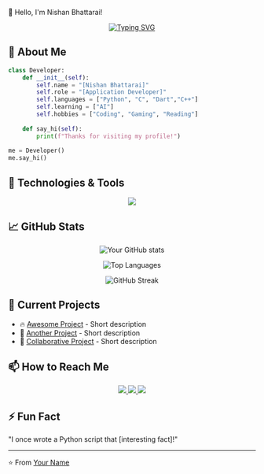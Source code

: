 👋 Hello, I'm Nishan Bhattarai!

<div align="center">
  
[![Typing SVG](https://readme-typing-svg.demolab.com?font=Fira+Code&pause=1000&color=38B2AC&width=435&lines=App+Developer;Open+Source+Contributor;Tech+Enthusiast)](https://git.io/typing-svg)
  
</div>

## 🚀 About Me

```python
class Developer:
    def __init__(self):
        self.name = "[Nishan Bhattarai]"
        self.role = "[Application Developer]"
        self.languages = ["Python", "C", "Dart","C++"]
        self.learning = ["AI"]
        self.hobbies = ["Coding", "Gaming", "Reading"]
        
    def say_hi(self):
        print(f"Thanks for visiting my profile!")
        
me = Developer()
me.say_hi()
```

## 🔧 Technologies & Tools

<p align="center">
  <img src="https://skillicons.dev/icons?i=python,js,html,css,react,nodejs,git,github,docker,aws,linux,vscode" />
</p>

## 📈 GitHub Stats

<div align="center">
  
![Your GitHub stats](https://github-readme-stats.vercel.app/api?username=yourusername&show_icons=true&theme=radical)
  
![Top Languages](https://github-readme-stats.vercel.app/api/top-langs/?username=yourusername&layout=compact&theme=radical)

![GitHub Streak](https://streak-stats.demolab.com/?user=yourusername&theme=radical)
  
</div>

## 🌱 Current Projects

- 🔥 [Awesome Project](https://github.com/Nishanbhattarai498/PYTHON-2025) - Short description
- 🚀 [Another Project](https://github.com/Nishanbhattarai498/Supabase_proj) - Short description
- 🌟 [Collaborative Project](https://github.com/username/project) - Short description

## 📫 How to Reach Me

<p align="center">
  <a href="mailto:your.email">
    <img src="https://img.shields.io/badge/Gmail-D14836?style=for-the-badge&logo=gmail&logoColor=white" />
  </a>
  <a href="https://linkedin.com/in/yourprofile">
    <img src="https://img.shields.io/badge/LinkedIn-0077B5?style=for-the-badge&logo=linkedin&logoColor=white" />
  </a>
  <a href="https://twitter.com/yourhandle">
    <img src="https://img.shields.io/badge/Twitter-1DA1F2?style=for-the-badge&logo=twitter&logoColor=white" />
  </a>
</p>

## ⚡ Fun Fact

<!-- Add a fun fact about you -->
"I once wrote a Python script that [interesting fact]!"

---

⭐ From [Your Name](https://github.com/yourusername)
```
